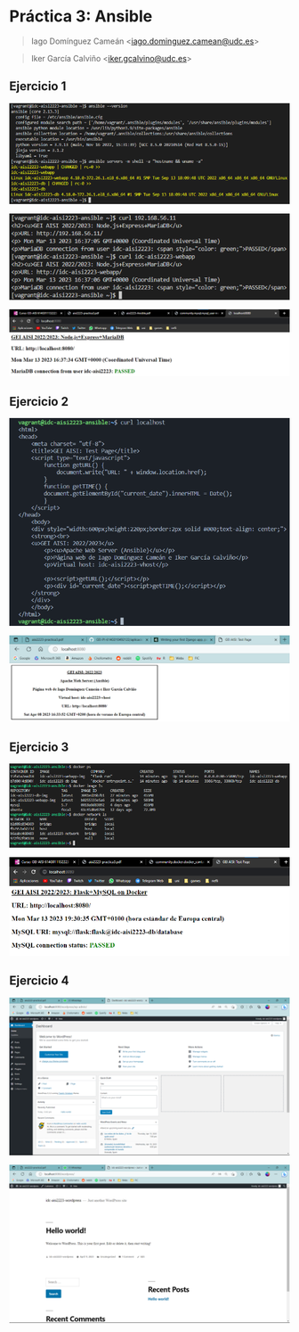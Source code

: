 # Práctica 3: Ansible

> Iago Domínguez Cameán \<iago.dominguez.camean@udc.es\>

> Iker García Calviño \<iker.gcalvino@udc.es\>

## Ejercicio 1

![Hostnames y la versión del kernel de las VMs webapp y db](/img/ej1-cap1.png)

![Acceso desde el controlador Ansible a la VM](/img/ej1-cap2.png)

![Acceso desde el navegador del host](/img/ej1-cap3.png)

## Ejercicio 2

![Acceso al servidor web usando curl](/img/ej2-cap1.png)

![Acceso desde el navegador del host](/img/ej2-cap2.png)

## Ejercicio 3

![Información sobre los contenedores, imágenes y redes](/img/ej3-cap1.png)

![Acceso desde el navegador del host](/img/ej3-cap2.png)

## Ejercicio 4

![Dashboard](/img/ej4-cap1.png)

![Aspecto por defecto del sitio web](/img/ej4-cap2.png)
